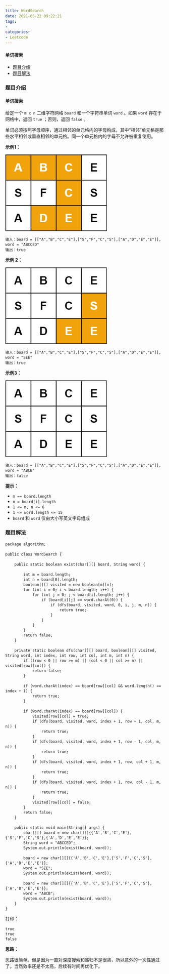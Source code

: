```yaml
---
title: WordSearch
date: 2021-05-22 09:22:21
tags:
- 
categories:
- Leetcode 
---
```




#### 单词搜索

- [题目介绍](https://yangtzeshore.github.io/2021/05/22/WordSearch/#题目介绍)
- [题目解法](https://yangtzeshore.github.io/2021/05/22/WordSearch/#题目解法)

### 题目介绍

#### [单词搜索](https://leetcode-cn.com/problems/word-search/)

给定一个 `m x n` 二维字符网格 `board` 和一个字符串单词 `word` 。如果 `word` 存在于网格中，返回 `true` ；否则，返回 `false` 。

单词必须按照字母顺序，通过相邻的单元格内的字母构成，其中“相邻”单元格是那些水平相邻或垂直相邻的单元格。同一个单元格内的字母不允许被重复使用。

**示例1：**

![img](https://raw.githubusercontent.com/yangtzeshore/images/main/Leetcode/word2.jpg)

```
输入：board = [["A","B","C","E"],["S","F","C","S"],["A","D","E","E"]], word = "ABCCED"
输出：true
```

**示例 2：**

![img](https://raw.githubusercontent.com/yangtzeshore/images/main/Leetcode/word-1.jpg)

```
输入：board = [["A","B","C","E"],["S","F","C","S"],["A","D","E","E"]], word = "SEE"
输出：true
```

**示例3：**

![img](https://raw.githubusercontent.com/yangtzeshore/images/main/Leetcode/word3.jpg)

```
输入：board = [["A","B","C","E"],["S","F","C","S"],["A","D","E","E"]], word = "ABCB"
输出：false
```

**提示：**

- `m == board.length`
- `n = board[i].length`
- `1 <= m, n <= 6`
- `1 <= word.length <= 15`
- `board` 和 `word` 仅由大小写英文字母组成

### 题目解法

```
package algorithm;

public class WordSearch {

    public static boolean exist(char[][] board, String word) {

        int m = board.length;
        int n = board[0].length;
        boolean[][] visited = new boolean[m][n];
        for (int i = 0; i < board.length; i++) {
            for (int j = 0; j < board[i].length; j++) {
                if (board[i][j] == word.charAt(0)) {
                    if (dfs(board, visited, word, 0, i, j, m, n)) {
                        return true;
                    }
                }
            }
        }
        return false;
    }

    private static boolean dfs(char[][] board, boolean[][] visited, String word, int index, int row, int col, int m, int n) {
        if ((row < 0 || row >= m) || (col < 0 || col >= n) || visited[row][col]) {
            return false;
        }

        if (word.charAt(index) == board[row][col] && word.length() == index + 1) {
            return true;
        }

        if (word.charAt(index) == board[row][col]) {
            visited[row][col] = true;
            if (dfs(board, visited, word, index + 1, row + 1, col, m, n)) {
                return true;
            }
            if (dfs(board, visited, word, index + 1, row - 1, col, m, n)) {
                return true;
            }
            if (dfs(board, visited, word, index + 1, row, col + 1, m, n)) {
                return true;
            }
            if (dfs(board, visited, word, index + 1, row, col - 1, m, n)) {
                return true;
            }
            visited[row][col] = false;
        }
        return false;
    }

    public static void main(String[] args) {
        char[][] board = new char[][]{{'A','B','C','E'},{'S','F','C','S'},{'A','D','E','E'}};
        String word = "ABCCED";
        System.out.println(exist(board, word));

        board = new char[][]{{'A','B','C','E'},{'S','F','C','S'},{'A','D','E','E'}};
        word = "SEE";
        System.out.println(exist(board, word));

        board = new char[][]{{'A','B','C','E'},{'S','F','C','S'},{'A','D','E','E'}};
        word = "ABCB";
        System.out.println(exist(board, word));
    }
}
```

打印：

```
true
true
false
```

**思路：**

思路很简单。但是因为一直对深度搜索和递归不是很熟，所以意外的一次性通过了。当然效率还是不太高，后续有时间再优化下。